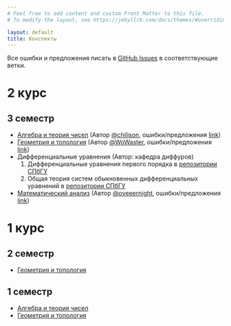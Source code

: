 ```yaml
---
# Feel free to add content and custom Front Matter to this file.
# To modify the layout, see https://jekyllrb.com/docs/themes/#overriding-theme-defaults

layout: default
title: Конспекты
---
```


Все ошибки и предложения писать в [GitHub Issues](https://github.com/WoWaster/lecture-notes/issues) в соответствующие ветки.

# 2 курс

## 3 семестр

- [Алгебра и теория чисел](bachelor-2/semester-3/algebra-and-number-theory/main.pdf) (Автор [@chilison](https://github.com/chilison), ошибки/предложения [link](https://github.com/WoWaster/lecture-notes/issues/9))
- [Геометрия и топология](bachelor-2/semester-3/geometry-and-topology/main.pdf) (Автор [@WoWaster](https://github.com/WoWaster), ошибки/предложения [link](https://github.com/WoWaster/lecture-notes/issues/8))
- Дифференциальные уравнения (Автор: кафедра диффуров)
  1. Дифференциальные уравнения первого порядка в [репозитории СПбГУ](http://hdl.handle.net/11701/34721)
  2. Общая теория систем обыкновенных дифференциальных уравнений в [репозитории СПбГУ](http://hdl.handle.net/11701/37873)
- [Математический анализ](bachelor-2/semester-3/mathan/main.pdf) (Автор [@oveeernight](https://github.com/oveeernight), ошибки/предложения [link](https://github.com/WoWaster/lecture-notes/issues/11))

# 1 курс

## 2 семестр

- [Геометрия и топология](bachelor-1/semester-2/geometry-and-topology/main.pdf)

## 1 семестр

- [Алгебра и теория чисел](bachelor-1/semester-1/algebra-and-number-theory/main.pdf)
- [Геометрия и топология](bachelor-1/semester-1/geometry-and-topology/main.pdf)

